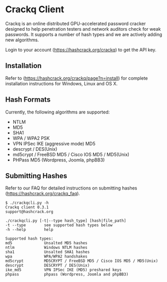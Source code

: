 Crackq Client
=============

Crackq is an online distributed GPU-accelerated password cracker designed to
help penetration testers and network auditors check for weak passwords. It
supports a number of hash types and we are actively adding new algorithms.

Login to your account (https://hashcrack.org/crackq) to get the API key.

Installation
-----------

Refer to (https://hashcrack.org/crackq/page?n=install) for complete
installation instructions for Windows, Linux and OS X.

Hash Formats
------------

Currently, the following algorithms are supported:

* NTLM
* MD5
* SHA1
* WPA / WPA2 PSK
* VPN IPSec IKE (aggressive mode) MD5
* descrypt / DES(Unix)
* md5crypt / FreeBSD MD5 / Cisco IOS MD5 / MD5(Unix)
* PHPass MD5 (Wordpress, Joomla, phpBB3)

Submitting Hashes
-----------------

Refer to our FAQ for detailed instructions on submitting hashes
(https://hashcrack.org/crackq_faq).

```
$ ./crackqcli.py -h
Crackq client 0.3.1
support@hashcrack.org

./crackqcli.py [-t|--type hash_type] [hash|file_path]
-t --type        see supported hash types below
-h --help        help

Supported hash types:
md5              Unsalted MD5 hashes
ntlm             Windows NTLM hashes
sha1             Unsalted SHA1 hashes
wpa              WPA/WPA2 handshakes
md5crypt         MD5CRYPT / FreeBSD MD5 / Cisco IOS MD5 / MD5(Unix)
descrypt         DESCRYPT / DES(Unix)
ike_md5          VPN IPSec IKE (MD5) preshared keys
phpass           phpass (Wordpress, Joomla and phpBB3)
```
